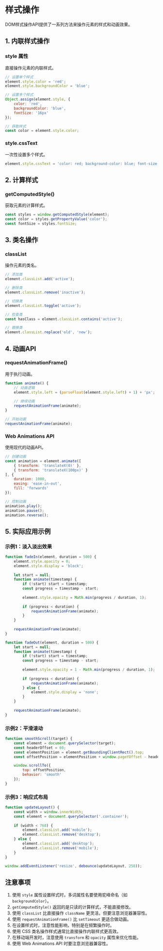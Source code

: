 # 样式操作

DOM样式操作API提供了一系列方法来操作元素的样式和动画效果。

## 1. 内联样式操作

### style 属性

直接操作元素的内联样式。

```javascript
// 设置单个样式
element.style.color = 'red';
element.style.backgroundColor = 'blue';

// 设置多个样式
Object.assign(element.style, {
    color: 'red',
    backgroundColor: 'blue',
    fontSize: '16px'
});

// 获取样式
const color = element.style.color;
```

### style.cssText

一次性设置多个样式。

```javascript
element.style.cssText = 'color: red; background-color: blue; font-size: 16px;';
```

## 2. 计算样式

### getComputedStyle()

获取元素的计算样式。

```javascript
const styles = window.getComputedStyle(element);
const color = styles.getPropertyValue('color');
const fontSize = styles.fontSize;
```

## 3. 类名操作

### classList

操作元素的类名。

```javascript
// 添加类
element.classList.add('active');

// 删除类
element.classList.remove('inactive');

// 切换类
element.classList.toggle('active');

// 检查类
const hasClass = element.classList.contains('active');

// 替换类
element.classList.replace('old', 'new');
```

## 4. 动画API

### requestAnimationFrame()

用于执行动画。

```javascript
function animate() {
    // 动画逻辑
    element.style.left = (parseFloat(element.style.left) + 1) + 'px';
    
    // 继续动画
    requestAnimationFrame(animate);
}

// 开始动画
requestAnimationFrame(animate);
```

### Web Animations API

使用现代的动画API。

```javascript
// 创建动画
const animation = element.animate([
    { transform: 'translateX(0)' },
    { transform: 'translateX(100px)' }
], {
    duration: 1000,
    easing: 'ease-in-out',
    fill: 'forwards'
});

// 控制动画
animation.play();
animation.pause();
animation.reverse();
```

## 5. 实际应用示例

### 示例1：淡入淡出效果

```javascript
function fadeIn(element, duration = 500) {
    element.style.opacity = 0;
    element.style.display = 'block';
    
    let start = null;
    function animate(timestamp) {
        if (!start) start = timestamp;
        const progress = timestamp - start;
        
        element.style.opacity = Math.min(progress / duration, 1);
        
        if (progress < duration) {
            requestAnimationFrame(animate);
        }
    }
    
    requestAnimationFrame(animate);
}

function fadeOut(element, duration = 500) {
    let start = null;
    function animate(timestamp) {
        if (!start) start = timestamp;
        const progress = timestamp - start;
        
        element.style.opacity = 1 - Math.min(progress / duration, 1);
        
        if (progress < duration) {
            requestAnimationFrame(animate);
        } else {
            element.style.display = 'none';
        }
    }
    
    requestAnimationFrame(animate);
}
```

### 示例2：平滑滚动

```javascript
function smoothScroll(target) {
    const element = document.querySelector(target);
    const headerOffset = 60;
    const elementPosition = element.getBoundingClientRect().top;
    const offsetPosition = elementPosition + window.pageYOffset - headerOffset;

    window.scrollTo({
        top: offsetPosition,
        behavior: 'smooth'
    });
}
```

### 示例3：响应式布局

```javascript
function updateLayout() {
    const width = window.innerWidth;
    const element = document.querySelector('.container');
    
    if (width < 768) {
        element.classList.add('mobile');
        element.classList.remove('desktop');
    } else {
        element.classList.add('desktop');
        element.classList.remove('mobile');
    }
}

window.addEventListener('resize', debounce(updateLayout, 250));
```

## 注意事项

1. 使用 `style` 属性设置样式时，多词属性名要使用驼峰命名（如 `backgroundColor`）。
2. `getComputedStyle()` 返回的是只读的计算样式，不能直接修改。
3. 使用 `classList` 比直接操作 `className` 更灵活，但要注意浏览器兼容性。
4. 使用 `requestAnimationFrame()` 比 `setTimeout` 更适合做动画。
5. 在设置样式时，注意性能影响，特别是在频繁操作时。
6. 使用 CSS 类名操作样式通常比直接操作内联样式更高效。
7. 在移动端开发时，注意使用 `transform` 和 `opacity` 属性来优化性能。
8. 使用 Web Animations API 时要注意浏览器兼容性。
